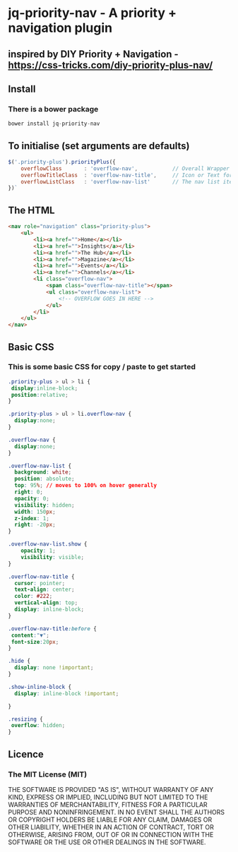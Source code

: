 # jq-priority-nav - A priority + navigation plugin
## inspired by DIY Priority + Navigation - https://css-tricks.com/diy-priority-plus-nav/

## Install
### There is a bower package
```javascript
bower install jq-priority-nav
```

## To initialise (set arguments are defaults)
```javascript
$('.priority-plus').priorityPlus({
    overflowClass       : 'overflow-nav',           // Overall Wrapper
    overflowTitleClass  : 'overflow-nav-title',     // Icon or Text for open / close nav
    overflowListClass   : 'overflow-nav-list'       // The nav list item UL class
})`
```

## The HTML
````html
<nav role="navigation" class="priority-plus">
    <ul>
        <li><a href="">Home</a></li>
        <li><a href="">Insights</a></li>
        <li><a href="">The Hub</a></li>
        <li><a href="">Magazine</a></li>
        <li><a href="">Events</a></li>
        <li><a href="">Channels</a></li>
        <li class="overflow-nav">
            <span class="overflow-nav-title"></span>
            <ul class="overflow-nav-list">
                <!-- OVERFLOW GOES IN HERE -->
            </ul>
        </li>
    </ul>
</nav>
````

## Basic CSS
### This is some basic CSS for copy / paste to get started
````css
.priority-plus > ul > li {
 display:inline-block;
 position:relative; 
}

.priority-plus > ul > li.overflow-nav {
  display:none;
}

.overflow-nav {
  display:none;
}

.overflow-nav-list {
  background: white;
  position: absolute;
  top: 95%; // moves to 100% on hover generally
  right: 0;
  opacity: 0;
  visibility: hidden;
  width: 150px;
  z-index: 1;
  right: -20px;
}

.overflow-nav-list.show {
    opacity: 1;
    visibility: visible;
}

.overflow-nav-title {
  cursor: pointer;
  text-align: center;
  color: #222;
  vertical-align: top;
  display: inline-block;
}

.overflow-nav-title:before {
 content:"▼";
 font-size:20px;	
}

.hide {
  display: none !important;
}

.show-inline-block {
  display: inline-block !important;

}

.resizing {
 overflow: hidden;
}
````

## Licence
### The MIT License (MIT)
THE SOFTWARE IS PROVIDED "AS IS", WITHOUT WARRANTY OF ANY KIND, EXPRESS OR IMPLIED, INCLUDING BUT NOT LIMITED TO THE WARRANTIES OF MERCHANTABILITY, FITNESS FOR A PARTICULAR PURPOSE AND NONINFRINGEMENT. IN NO EVENT SHALL THE AUTHORS OR COPYRIGHT HOLDERS BE LIABLE FOR ANY CLAIM, DAMAGES OR OTHER LIABILITY, WHETHER IN AN ACTION OF CONTRACT, TORT OR OTHERWISE, ARISING FROM, OUT OF OR IN CONNECTION WITH THE SOFTWARE OR THE USE OR OTHER DEALINGS IN THE SOFTWARE.
